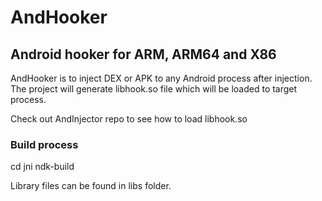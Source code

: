 # AndHooker

## Android hooker for ARM, ARM64 and X86

AndHooker is to inject DEX or APK to any Android process after injection. The project will generate libhook.so file which will be loaded to target process.

Check out AndInjector repo to see how to load libhook.so

### Build process
cd jni
ndk-build

Library files can be found in libs folder. 